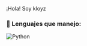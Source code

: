 ¡Hola! Soy kloyz

### 🧠 Lenguajes que manejo:
![Python](https://img.shields.io/badge/Python-3776AB?style=for-the-badge&logo=python&logoColor=white)
